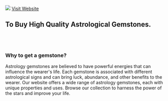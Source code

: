<img src ="https://bafkreiejbuqtrwdwip77sfc2c62vxp7tgcb5p5b7hsxosnd72kpkxrzqni.ipfs.nftstorage.link/"> 
<a href="https://rainbowgems.store">Visit Website </a> <h2>To Buy High Quality Astrological Gemstones.</h2>
<br></br>
<h3> Why to get a gemstone? </h3>
<p>Astrology gemstones are believed to have powerful energies that can influence the wearer's life. Each gemstone is associated with different astrological signs and can bring luck, abundance, and other benefits to the wearer. Our website offers a wide range of astrology gemstones, each with unique properties and uses. Browse our collection to harness the power of the stars and improve your life.</p>
